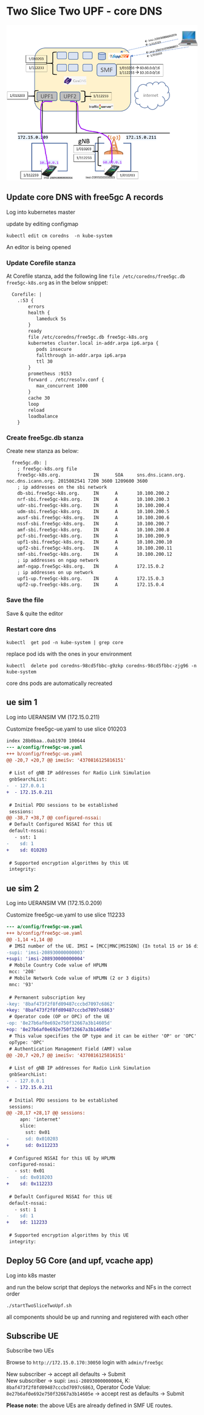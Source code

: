 # Two Slice Two UPF - core DNS

![Testbed](../../images/twoslicetwoupf-coredns.png)

## Update core DNS with free5gc A records

Log into kubernetes master

update by editing configmap

```
kubectl edit cm coredns  -n kube-system
```

An editor is being opened

### Update Corefile stanza

At Corefile stanza, add the following line `file /etc/coredns/free5gc.db free5gc-k8s.org` as in the below snippet:

```
  Corefile: |
    .:53 {
        errors
        health {
           lameduck 5s
        }
        ready
        file /etc/coredns/free5gc.db free5gc-k8s.org
        kubernetes cluster.local in-addr.arpa ip6.arpa {
           pods insecure
           fallthrough in-addr.arpa ip6.arpa
           ttl 30
        }
        prometheus :9153
        forward . /etc/resolv.conf {
           max_concurrent 1000
        }
        cache 30
        loop
        reload
        loadbalance
    }
```

### Create free5gc.db stanza

Create new stanza as below:

```
  free5gc.db: |
    ; free5gc-k8s.org file
    free5gc-k8s.org.            IN      SOA     sns.dns.icann.org. noc.dns.icann.org. 2015082541 7200 3600 1209600 3600
    ; ip addresses on the sbi network
    db-sbi.free5gc-k8s.org.     IN      A       10.100.200.2
    nrf-sbi.free5gc-k8s.org.    IN      A       10.100.200.3
    udr-sbi.free5gc-k8s.org.    IN      A       10.100.200.4
    udm-sbi.free5gc-k8s.org.    IN      A       10.100.200.5
    ausf-sbi.free5gc-k8s.org.   IN      A       10.100.200.6
    nssf-sbi.free5gc-k8s.org.   IN      A       10.100.200.7
    amf-sbi.free5gc-k8s.org.    IN      A       10.100.200.8
    pcf-sbi.free5gc-k8s.org.    IN      A       10.100.200.9
    upf1-sbi.free5gc-k8s.org.   IN      A       10.100.200.10
    upf2-sbi.free5gc-k8s.org.   IN      A       10.100.200.11
    smf-sbi.free5gc-k8s.org.    IN      A       10.100.200.12
    ; ip addresses on ngap network
    amf-ngap.free5gc-k8s.org.   IN      A       172.15.0.2
    ; ip addresses on up network
    upf1-up.free5gc-k8s.org.    IN      A       172.15.0.3
    upf2-up.free5gc-k8s.org.    IN      A       172.15.0.4
```

### Save the file

Save & quite the editor

### Restart core dns

```
kubectl  get pod -n kube-system | grep core
```

replace pod ids with the ones in your environment

```
kubectl  delete pod coredns-98cd5fbbc-g9zkp coredns-98cd5fbbc-zjg96 -n kube-system
```

core dns pods are automatically recreated

## ue sim 1

Log into UERANSIM VM (172.15.0.211)

Customize free5gc-ue.yaml to use slice 010203

```diff
index 28b0baa..0ab1970 100644
--- a/config/free5gc-ue.yaml
+++ b/config/free5gc-ue.yaml
@@ -20,7 +20,7 @@ imeiSv: '4370816125816151'

 # List of gNB IP addresses for Radio Link Simulation
 gnbSearchList:
-  - 127.0.0.1
+  - 172.15.0.211

 # Initial PDU sessions to be established
 sessions:
@@ -38,7 +38,7 @@ configured-nssai:
 # Default Configured NSSAI for this UE
 default-nssai:
   - sst: 1
-    sd: 1
+    sd: 010203

 # Supported encryption algorithms by this UE
 integrity:
```

## ue sim 2

Log into UERANSIM VM (172.15.0.209)

Customize free5gc-ue.yaml to use slice 112233

```diff
--- a/config/free5gc-ue.yaml
+++ b/config/free5gc-ue.yaml
@@ -1,14 +1,14 @@
 # IMSI number of the UE. IMSI = [MCC|MNC|MSISDN] (In total 15 or 16 digits)
-supi: 'imsi-208930000000003'
+supi: 'imsi-208930000000004'
 # Mobile Country Code value of HPLMN
 mcc: '208'
 # Mobile Network Code value of HPLMN (2 or 3 digits)
 mnc: '93'

 # Permanent subscription key
-key: '8baf473f2f8fd09487cccbd7097c6862'
+key: '8baf473f2f8fd09487cccbd7097c6863'
 # Operator code (OP or OPC) of the UE
-op: '8e27b6af0e692e750f32667a3b14605d'
+op: '8e27b6af0e692e750f32667a3b14605e'
 # This value specifies the OP type and it can be either 'OP' or 'OPC'
 opType: 'OPC'
 # Authentication Management Field (AMF) value
@@ -20,7 +20,7 @@ imeiSv: '4370816125816151'

 # List of gNB IP addresses for Radio Link Simulation
 gnbSearchList:
-  - 127.0.0.1
+  - 172.15.0.211

 # Initial PDU sessions to be established
 sessions:
@@ -28,17 +28,17 @@ sessions:
     apn: 'internet'
     slice:
       sst: 0x01
-      sd: 0x010203
+      sd: 0x112233

 # Configured NSSAI for this UE by HPLMN
 configured-nssai:
   - sst: 0x01
-    sd: 0x010203
+    sd: 0x112233

 # Default Configured NSSAI for this UE
 default-nssai:
   - sst: 1
-    sd: 1
+    sd: 112233

 # Supported encryption algorithms by this UE
 integrity:
```

## Deploy 5G Core (and upf, vcache app)

Log into k8s master

and run the below script that deploys the networks and NFs in the correct order

```
./startTwoSliceTwoUpf.sh
```

all components should be up and running and registered with each other


## Subscribe UE

Subscribe two UEs

Browse to `http://172.15.0.170:30050`
login with `admin/free5gc`

New subscriber -> accept all defaults -> Submit  
New subscriber -> supi: `imsi-208930000000004`, K: `8baf473f2f8fd09487cccbd7097c6863`, Operator Code Value: `8e27b6af0e692e750f32667a3b14605e` -> accept rest as defaults -> Submit  

**Please note:** the above UEs are already defined in SMF UE routes.
